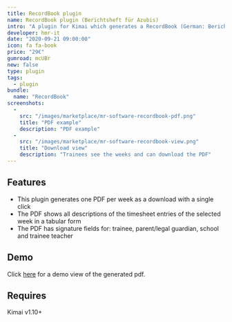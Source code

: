 ```yaml
---
title: RecordBook plugin
name: RecordBook plugin (Berichtsheft für Azubis)
intro: "A plugin for Kimai which generates a RecordBook (German: Berichtsheft) for trainees."
developer: hmr-it
date: "2020-09-21 09:00:00"
icon: fa fa-book
price: "29€"
gumroad: mcUBr
new: false
type: plugin
tags:
  - plugin
bundle:
  name: "RecordBook"
screenshots:
  - 
    src: "/images/marketplace/mr-software-recordbook-pdf.png"
    title: "PDF example" 
    description: "PDF example" 
  - 
    src: "/images/marketplace/mr-software-recordbook-view.png"
    title: "Download view"
    description: "Trainees see the weeks and can download the PDF"
---
```


## Features

- This plugin generates one PDF per week as a download with a single click
- The PDF shows all descriptions of the timesheet entries of the selected week in a tabular form
- The PDF has signature fields for: trainee, parent/legal guardian, school and trainee teacher

## Demo

Click [here](https://cdn.hmr-it.de/f/kimai2_berichtsheft-beispiel_bd70976c-2b42-4c36-8946-2a5cf31e8c45.pdf) for a demo view of the generated pdf.

## Requires

Kimai v1.10+
